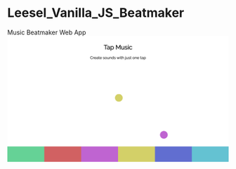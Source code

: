 # Leesel_Vanilla_JS_Beatmaker
Music Beatmaker Web App <br> 
<img src="Tapmusic.png" alt="TapMusic Preview"/>
